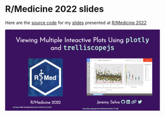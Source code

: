 # R/Medicine 2022 slides

Here are the [source code](https://github.com/JauntyJJS/RMedicine2022)
for my [slides](https://jauntyjjs.github.io/RMedicine2022) presented at
[R/Medicine 2022](https://events.linuxfoundation.org/r-medicine)

![First-slide](share-card.png)
